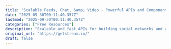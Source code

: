 ```yaml
---
title: "Scalable Feeds, Chat, &amp; Video - Powerful APIs and Components by Stream"
date: "2025-09-30T00:11:40.357Z"
lastmod: "2025-09-30T00:11:40.357Z"
categories: ["Free Resources"]
description: "Scalable and fast APIs for building social networks and apps. Activity feeds, chat, and video solutions powered by a global Edge Network."
original_url: "https://getstream.io/"
draft: false
---
```

